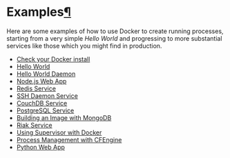 Examples[¶](#examples "Permalink to this headline")
===================================================

Here are some examples of how to use Docker to create running processes,
starting from a very simple *Hello World* and progressing to more
substantial services like those which you might find in production.

-   [Check your Docker install](hello_world/)
-   [Hello World](hello_world/#hello-world)
-   [Hello World Daemon](hello_world/#hello-world-daemon)
-   [Node.js Web App](nodejs_web_app/)
-   [Redis Service](running_redis_service/)
-   [SSH Daemon Service](running_ssh_service/)
-   [CouchDB Service](couchdb_data_volumes/)
-   [PostgreSQL Service](postgresql_service/)
-   [Building an Image with MongoDB](mongodb/)
-   [Riak Service](running_riak_service/)
-   [Using Supervisor with Docker](using_supervisord/)
-   [Process Management with CFEngine](cfengine_process_management/)
-   [Python Web App](python_web_app/)

